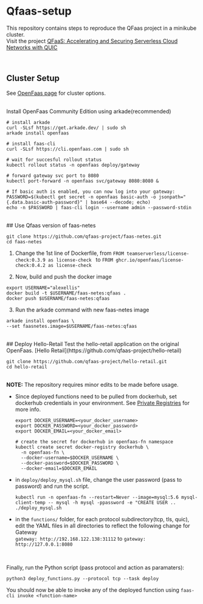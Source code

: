 # Qfaas-setup

This repository contains steps to reproduce the QFaas project in a minikube cluster. <br/>
Visit the project [QFaaS: Accelerating and Securing Serverless Cloud
Networks with QUIC](http://faculty.washington.edu/wlloyd/courses/tcss562/papers/QFaaS-AcceleratingandSecuringSeNetworksWithQUIC.pdf )

<br/>

## Cluster Setup

See [OpenFaas page](https://docs.openfaas.com/deployment/kubernetes/) for cluster options. 

<br/>
Install OpenFaas Community Edition using arkade(recommended)

```
# install arkade
curl -SLsf https://get.arkade.dev/ | sudo sh
arkade install openfaas

# install faas-cli
curl -SLsf https://cli.openfaas.com | sudo sh

# wait for succesful rollout status
kubectl rollout status -n openfaas deploy/gateway

# forward gateway svc port to 8080
kubectl port-forward -n openfaas svc/gateway 8080:8080 &

# If basic auth is enabled, you can now log into your gateway:
PASSWORD=$(kubectl get secret -n openfaas basic-auth -o jsonpath="{.data.basic-auth-password}" | base64 --decode; echo)
echo -n $PASSWORD | faas-cli login --username admin --password-stdin
```
<br/>
## Use Qfaas version of faas-netes

```
git clone https://github.com/qfaas-project/faas-netes.git
cd faas-netes
```
1. Change the 1st line of Dockerfile, from
```FROM teamserverless/license-check:0.3.9 as license-check ``` to ```FROM ghcr.io/openfaas/license-check:0.4.2 as license-check ```

2. Now, build and push the docker image 
```
export USERNAME="alexellis"
docker build -t $USERNAME/faas-netes:qfaas .
docker push $USERNAME/faas-netes:qfaas
```
3. Run the arkade command with new faas-netes image
```
arkade install openfaas \
--set faasnetes.image=$USERNAME/faas-netes:qfaas
```
<br/>
## Deploy Hello-Retail
Test the hello-retail application on the original OpenFaas. [Hello Retail](https://github.com/qfaas-project/hello-retail)

```
git clone https://github.com/qfaas-project/hello-retail.git 
cd hello-retail
```
<br/> **NOTE:** The repository requires minor edits to be made before usage.
- Since deployed functions need to be pulled from dockerhub, set dockerhub credentials in your environment. See [Private Registries](https://docs.openfaas.com/reference/private-registries/) for more info.
  ```
  export DOCKER_USERNAME=<your_docker_username>
  export DOCKER_PASSWORD=<your_docker_password>
  export DOCKER_EMAIL=<your_docker_email>

  # create the secret for dockerhub in openfaas-fn namespace
  kubectl create secret docker-registry dockerhub \
    -n openfaas-fn \
    --docker-username=$DOCKER_USERNAME \
    --docker-password=$DOCKER_PASSWORD \
    --docker-email=$DOCKER_EMAIL
  ```
- in `deploy/deploy_mysql.sh` file, change the user password (pass to password) and run the script. <br/>
  ```
  kubectl run -n openfaas-fn --restart=Never --image=mysql:5.6 mysql-client-temp -- mysql -h mysql -ppassword -e "CREATE USER ..
  ./deploy_mysql.sh
  ```

- in the `functions/` folder, for each protocol subdirectory(tcp, tls, quic), edit the YAML files in all directories to reflect the following change for Gateway <br/>
  ``` gateway: http://192.168.122.138:31112 ``` to ``` gateway: http://127.0.0.1:8080 ```
<br/>



Finally, run the Python script (pass protocol and action as paramaters):

```
python3 deploy_functions.py --protocol tcp --task deploy
```
You should now be able to invoke any of the deployed function using ```faas-cli invoke <function-name>```

<br/><br/>

  
  
  

